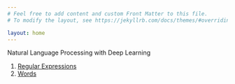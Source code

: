 ```yaml
---
# Feel free to add content and custom Front Matter to this file.
# To modify the layout, see https://jekyllrb.com/docs/themes/#overriding-theme-defaults

layout: home
---
```


Natural Language Processing with Deep Learning

1. [Regular Expressions](/_site/regex.md)
1. [Words](/_site/words.md)